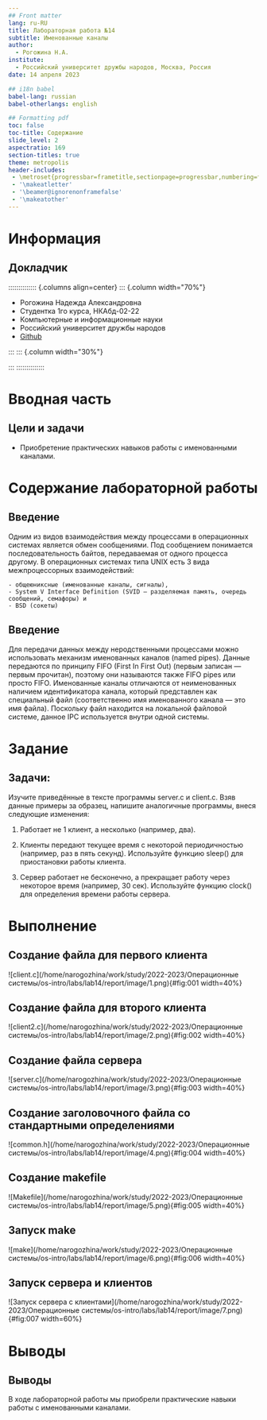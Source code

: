 ```yaml
---
## Front matter
lang: ru-RU
title: Лабораторная работа №14
subtitle: Именованные каналы
author:
  - Рогожина Н.А.
institute:
  - Российский университет дружбы народов, Москва, Россия
date: 14 апреля 2023

## i18n babel
babel-lang: russian
babel-otherlangs: english

## Formatting pdf
toc: false
toc-title: Содержание
slide_level: 2
aspectratio: 169
section-titles: true
theme: metropolis
header-includes:
 - \metroset{progressbar=frametitle,sectionpage=progressbar,numbering=fraction}
 - '\makeatletter'
 - '\beamer@ignorenonframefalse'
 - '\makeatother'
---
```


# Информация

## Докладчик

:::::::::::::: {.columns align=center}
::: {.column width="70%"}

  * Рогожина Надежда Александровна
  * Студентка 1го курса, НКАбд-02-22
  * Компьютерные и информационные науки
  * Российский университет дружбы народов
  * [Github](https://github.com/MikoGreen/study_2022-2023_os-intro)

:::
::: {.column width="30%"}

:::
::::::::::::::

# Вводная часть

## Цели и задачи

- Приобретение практических навыков работы с именованными каналами.

# Содержание лабораторной работы

## Введение

Одним из видов взаимодействия между процессами в операционных системах является обмен сообщениями. Под сообщением понимается последовательность байтов, передаваемая от одного процесса другому. В операционных системах типа UNIX есть 3 вида межпроцессорных взаимодействий:

    - общеюниксные (именованные каналы, сигналы), 
    - System V Interface Definition (SVID — разделяемая память, очередь сообщений, семафоры) и 
    - BSD (сокеты)

## Введение

Для передачи данных между неродственными процессами можно использовать механизм именованных каналов (named pipes). Данные передаются по принципу FIFO (First In First Out) (первым записан — первым прочитан), поэтому они называются также FIFO pipes или просто FIFO. Именованные каналы отличаются от неименованных наличием идентификатора канала, который представлен как специальный файл (соответственно имя именованного канала — это имя файла). Поскольку файл находится на локальной файловой системе, данное IPC используется внутри одной системы.

# Задание

## Задачи:

Изучите приведённые в тексте программы server.c и client.c. Взяв данные примеры за образец, напишите аналогичные программы, внеся следующие изменения:

1. Работает не 1 клиент, а несколько (например, два).

2. Клиенты передают текущее время с некоторой периодичностью (например, раз в пять секунд). Используйте функцию sleep() для приостановки работы клиента.

3. Сервер работает не бесконечно, а прекращает работу через некоторое время (например, 30 сек). Используйте функцию clock() для определения времени работы сервера. 

# Выполнение

## Создание файла для первого клиента

![client.c](/home/narogozhina/work/study/2022-2023/Операционные системы/os-intro/labs/lab14/report/image/1.png){#fig:001 width=40%}

## Создание файла для второго клиента

![client2.c](/home/narogozhina/work/study/2022-2023/Операционные системы/os-intro/labs/lab14/report/image/2.png){#fig:002 width=40%}

## Создание файла сервера

![server.c](/home/narogozhina/work/study/2022-2023/Операционные системы/os-intro/labs/lab14/report/image/3.png){#fig:003 width=40%}

## Создание заголовочного файла со стандартными определениями

![common.h](/home/narogozhina/work/study/2022-2023/Операционные системы/os-intro/labs/lab14/report/image/4.png){#fig:004 width=40%}

## Создание makefile

![Makefile](/home/narogozhina/work/study/2022-2023/Операционные системы/os-intro/labs/lab14/report/image/5.png){#fig:005 width=40%}

## Запуск make

![make](/home/narogozhina/work/study/2022-2023/Операционные системы/os-intro/labs/lab14/report/image/6.png){#fig:006 width=40%}

## Запуск сервера и клиентов

![Запуск сервера с клиентами](/home/narogozhina/work/study/2022-2023/Операционные системы/os-intro/labs/lab14/report/image/7.png){#fig:007 width=60%}

# Выводы

## Выводы

В ходе лабораторной работы мы приобрели практические навыки работы с именованными каналами.
